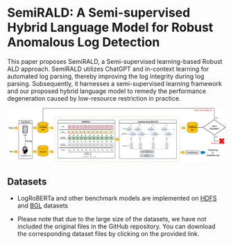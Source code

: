 # SemiRALD: A Semi-supervised Hybrid Language Model for Robust Anomalous Log Detection

This paper proposes SemiRALD, a Semi-supervised learning-based Robust ALD approach. SemiRALD utilizes ChatGPT and in-context learning for automated log parsing, thereby improving the log integrity during log parsing. Subsequently, it harnesses a semi-supervised learning framework and our proposed hybrid language model to remedy the performance degeneration caused by low-resource restriction in practice.

![alt](img/overview.jpg)

## Datasets

- LogRoBERTa and other benchmark models are implemented on [HDFS](https://github.com/logpai/loghub/tree/master/HDFS) and [BGL](https://github.com/logpai/loghub/tree/master/BGL) datasets

- Please note that due to the large size of the datasets, we have not included the original files in the GitHub repository. You can download the corresponding dataset files by clicking on the provided link.
